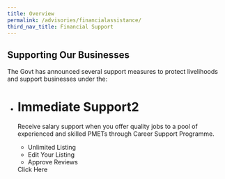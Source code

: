 ```yaml
---
title: Overview
permalink: /advisories/financialassistance/
third_nav_title: Financial Support
---
```


## **Supporting Our Businesses**
The Govt has announced several support measures to protect livelihoods and support businesses under the:

<div class="gobizfinsup1Table">
  <ul class="gobizfinsup1Table-firstTable">
    <li class="gobizfinsup1Table-firstTable_table">
      <h1 class="gobizfinsup1Table-firstTable_table__header">Immediate Support2</h1>
      <p class="gobizfinsup1Table-firstTable_table__gobizfinsup1">Receive salary support when you offer quality jobs to a pool of experienced and skilled PMETs through Career Support Programme.</p>
      <ul class="gobizfinsup1Table-firstTable_table__options">
        <li>Unlimited Listing</li>
        <li>Edit Your Listing</li>
        <li>Approve Reviews</li>
      </ul>
      <div class="gobizfinsup1Table-firstTable_table__getstart">Click Here</div>
    </li>
  </ul>
</div>